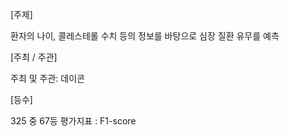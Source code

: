 [주제]

환자의 나이, 콜레스테롤 수치 등의 정보를 바탕으로 심장 질환 유무를 예측


[주최 / 주관]

주최 및 주관: 데이콘


[등수]

325 중 67등 
평가지표 : F1-score
